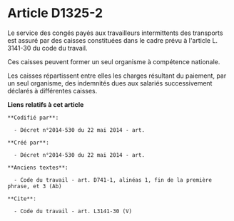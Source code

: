 # Article D1325-2

Le service des congés payés aux travailleurs intermittents des transports est assuré par des caisses constituées dans le
cadre prévu à l'article L. 3141-30 du code du travail. 

Ces caisses peuvent former un seul organisme à compétence nationale. 

Les caisses répartissent entre elles les charges résultant du paiement, par un seul organisme, des indemnités dues aux
salariés successivement déclarés à différentes caisses.

**Liens relatifs à cet article**

	**Codifié par**:

	  - Décret n°2014-530 du 22 mai 2014 - art.

	**Créé par**:

	  - Décret n°2014-530 du 22 mai 2014 - art.

	**Anciens textes**:

	  - Code du travail - art. D741-1, alinéas 1, fin de la première phrase, et 3 (Ab)

	**Cite**:

	  - Code du travail - art. L3141-30 (V)
